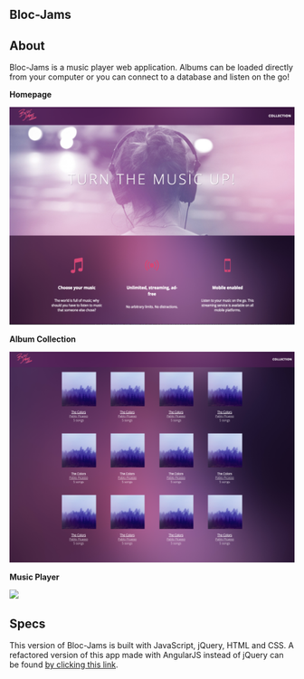## Bloc-Jams

## About

Bloc-Jams is a music player web application.  Albums can be loaded directly from your computer or you can connect to a database and listen on the go!

**Homepage**

<img src="assets/images/homepage.png" >

**Album Collection**

<img src="assets/images/album_collection.png" >

**Music Player**

<img src="assets/images/player.png" >

## Specs

This version of Bloc-Jams is built with JavaScript, jQuery, HTML and CSS.  A refactored version of this app made with AngularJS instead of jQuery can be found [by clicking this link](https://github.com/dcschreck/bloc-jams-angularjs).
